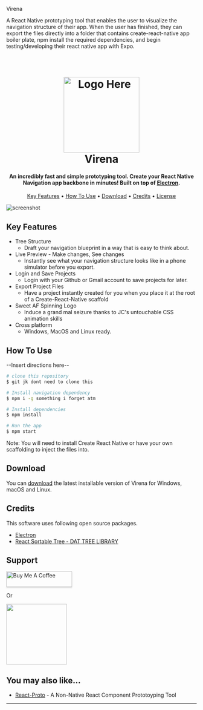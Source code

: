 Virena


A React Native prototyping tool that enables the user to visualize the navigation structure of their app. When the user has finished, they can export the files directly into a folder that contains create-react-native app boiler plate, npm install the required dependencies, and begin testing/developing their react native app with Expo. 


<h1 align="center">
  <br>
  <a href="#"><img src="https://raw.githubusercontent.com/virena-app/virena/master/assets/virena-icon-white" alt="Logo Here" width="200"></a>
  <br>
  Virena
  <br>
</h1>

<h4 align="center">An incredibly fast and simple prototyping tool. Create your React Native Navigation app backbone in minutes!
 Built on top of <a href="http://electron.atom.io" target="_blank">Electron</a>.</h4>

<p align="center">
  <a href="#key-features">Key Features</a> •
  <a href="#how-to-use">How To Use</a> •
  <a href="#download">Download</a> •
  <a href="#credits">Credits</a> •
  <a href="#license">License</a>
</p>

![screenshot](https://raw.githubusercontent.com/virena-app/virena/master/assets/#.gif)

## Key Features

* Tree Structure
  - Draft your navigation blueprint in a way that is easy to think about.
* Live Preview - Make changes, See changes
  - Instantly see what your navigation structure looks like in a phone simulator before you export.
* Login and Save Projects
  - Login with your Github or Gmail account to save projects for later.
* Export Project Files
  - Have a project instantly created for you when you place it at the root of a Create-React-Native scaffold
* Sweet AF Spinning Logo
  - Induce a grand mal seizure thanks to JC's untouchable CSS animation skills
* Cross platform
  - Windows, MacOS and Linux ready.

## How To Use

--Insert directions here--

```bash
# clone this repository
$ git jk dont need to clone this

# Install navigation dependency
$ npm i -g something i forget atm

# Install dependencies
$ npm install

# Run the app
$ npm start
```

Note: You will need to install Create React Native or have your own scaffolding to inject the files into.


## Download

You can [download](https://github.com/virenaappdownloadstuff) the latest installable version of Virena for Windows, macOS and Linux.

## Credits

This software uses following open source packages.

- [Electron](http://electron.atom.io/)
- [React Sortable Tree - DAT TREE LIBRARY](https://github.com/mikcaweb/react-sortable-tree)

## Support

<a href="https://www.buymeacoffee.com/#" target="_blank"><img src="https://www.buymeacoffee.com/assets/img/custom_images/purple_img.png" alt="Buy Me A Coffee" style="height: 41px !important;width: 174px !important;box-shadow: 0px 3px 2px 0px rgba(190, 190, 190, 0.5) !important;-webkit-box-shadow: 0px 3px 2px 0px rgba(190, 190, 190, 0.5) !important;" ></a>

<p>Or</p> 

<a href="https://www.patreon.com/#">
	<img src="https://c5.patreon.com/external/logo/become_a_patron_button@2x.png" width="160">
</a>

## You may also like...

- [React-Proto](https://github.com/React-Proto/react-proto) - A Non-Native React Component Prototoyping Tool 

---
